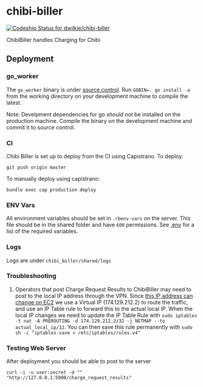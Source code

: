 # chibi-biller

[ ![Codeship Status for dwilkie/chibi-biller](https://codeship.com/projects/da074f20-8dc7-0132-1412-669677a474c3/status?branch=master)](https://codeship.com/projects/60770)

ChibiBiller handles Charging for Chibi

## Deployment

### go_worker

The `go_worker` binary is under [source control](https://github.com/dwilkie/chibi-biller/tree/master/go_worker). Run `GOBIN=. go install -a` from the working directory on your development machine to compile the latest.

Note: Develpment dependencies for go *should not* be installed on the production machine. Compile the binary on the development machine and commit it to source control.

### CI

Chibi Biller is set up to deploy from the CI using Capistrano. To deploy:

```
git push origin master
```

To manually deploy using capistrano:

```
bundle exec cap production deploy
```

### ENV Vars

All environment variables should be set in `.rbenv-vars` on the server. This file should be in the shared folder and have `600` permissions. See [.env](https://github.com/dwilkie/chibi-biller/blob/master/.env) for a list of the required variables.

### Logs

Logs are under `chibi_biller/shared/logs`

### Troubleshooting

1. Operators that post Charge Request Results to ChibiBiller may need to post to the local IP address through the VPN. Since [this IP address can change on EC2](http://stackoverflow.com/questions/10733244/solution-for-local-ip-changes-of-aws-ec2-instances) we use a Virtual IP (174.129.212.2) to route the traffic, and use an IP Table rule to forward this to the actual local IP. When the local IP changes we need to update the IP Table Rule with `sudo iptables -t nat -A PREROUTING -d 174.129.212.2/32 -j NETMAP --to actual_local_ip/32`. You can then save this rule permanently with `sudo sh -c "iptables-save > /etc/iptables/rules.v4"`

### Testing Web Server

After deployment you should be able to post to the server

```shell
curl -i -u user:secret -d "" "http://127.0.0.1:5000/charge_request_results"
```
